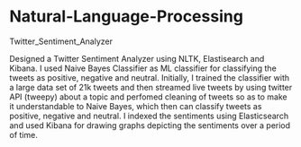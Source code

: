 # Natural-Language-Processing
Twitter_Sentiment_Analyzer

Designed a Twitter Sentiment Analyzer using NLTK, Elastisearch and Kibana. I used Naive Bayes Classifier as ML classifier for classifying the tweets as positive, negative and neutral. Initially, I trained the classifier with a large data set of 21k tweets and then streamed live tweets by using twitter  API (tweepy) about a topic and perfomed cleaning of tweets so as to make it understandable to Naive Bayes, which then can classify tweets as positive, negative and neutral. I   indexed the sentiments using Elasticsearch and used Kibana for drawing graphs depicting the sentiments over a period of time.



